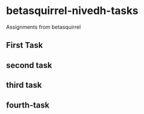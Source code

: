 # betasquirrel-nivedh-tasks

Assignments from betasquirrel

## First Task

## second task

## third task

## fourth-task
